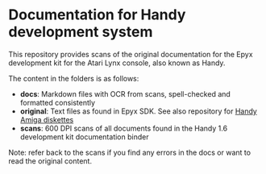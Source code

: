 # Documentation for Handy development system

This repository provides scans of the original documentation for the Epyx development kit for the Atari Lynx console, also known as Handy.

The content in the folders is as follows:
 
- **docs**: Markdown files with OCR from scans, spell-checked and formatted consistently
- **original**: Text files as found in Epyx SDK. See also repository for [Handy Amiga diskettes](https://github.com/AtariLynx/handy-amiga)
- **scans**: 600 DPI scans of all documents found in the Handy 1.6 development kit documentation binder

Note: refer back to the scans if you find any errors in the docs or want to read the original content.
